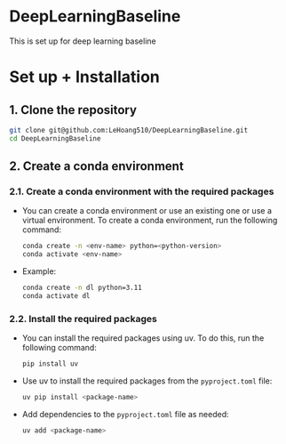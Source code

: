 # DeepLearningBaseline
This is set up for deep learning baseline


# Set up + Installation
## 1. Clone the repository

```bash
git clone git@github.com:LeHoang510/DeepLearningBaseline.git
cd DeepLearningBaseline
```
## 2. Create a conda environment

### 2.1. Create a conda environment with the required packages
- You can create a conda environment or use an existing one or use a virtual environment. To create a conda environment, run the following command:
    
    ```bash
    conda create -n <env-name> python=<python-version>
    conda activate <env-name>
    ```
- Example:

    ```bash
    conda create -n dl python=3.11
    conda activate dl
    ```

### 2.2. Install the required packages
- You can install the required packages using uv. To do this, run the following command:

    ```bash
    pip install uv
    ```

- Use uv to install the required packages from the `pyproject.toml` file:

    ```bash
    uv pip install <package-name>
    ```

- Add dependencies to the `pyproject.toml` file as needed:

    ```bash
    uv add <package-name>
    ```
